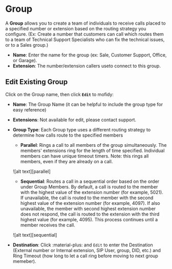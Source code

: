 # Group
A **Group** allows you to create a team of individuals to receive calls placed to a specified number or extension based on the routing strategy you configure. (Ex: Create a number that customers can call which routes them to a team of Technical Support Specialists who can fix the technical issues, or to a Sales group.)

+ **Name**: Enter the name for the group (ex: Sale, Customer Support, Office, or Garage).
+ **Extension**: The number/extension callers useto connect to this group.


## Edit Existing Group
Click on the Group name, then click **`Edit`** to mofidy:

+ **Name**: The Group Name (it can be helpful to include the group type for easy reference)
+ **Extensions**: Not available for edit, please contact support.
+ **Group Type**: Each Group type uses a different routing strategy to determine how calls route to the specified members
    + **Parallel**: Rings a call to all members of the group simultaneously. The members' extensions ring for the length of time specified. Individual members can have unique timeout timers. Note: this rings all members, even if they are already on a call.

    ![alt text][parallel]

    + **Sequential**: Routes a call in a sequential order based on the order under Group Members. By default, a call is routed to the member with the highest value of the extension number (for example, 5021). If unavailable, the call is routed to the member with the second highest value of the extension number (for example, 4097). If also unavailable, the member with second highest extension number does not respond, the call is routed to the extension with the third highest value (for example, 4095). This process continues until a member receives the call.

    ![alt text][sequential]

+ **Destination**: Click :material-plus: and `Edit` to enter the Destination (External number or Internal extension, SIP User, group, DID, etc.) and Ring Timeout (how long to let a call ring before moving to next group memeber).
